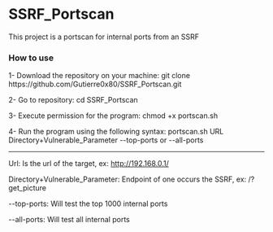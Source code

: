 # SSRF_Portscan
This project is a portscan for internal ports from an SSRF

<h3>How to use</h3>
1- Download the repository on your machine: git clone https://github.com/Gutierre0x80/SSRF_Portscan.git

2- Go to repository: cd SSRF_Portscan

3- Execute permission for the program: chmod +x portscan.sh

4- Run the program using the following syntax: portscan.sh URL Directory+Vulnerable_Parameter --top-ports or --all-ports
__________________________________________________________________________________

Url: Is the url of the target, ex: http://192.168.0.1/

Directory+Vulnerable_Parameter: Endpoint of one occurs the SSRF, ex: /?get_picture

--top-ports: Will test the top 1000 internal ports

--all-ports: Will test all internal ports
